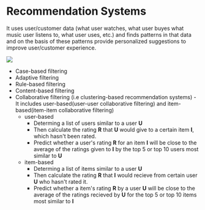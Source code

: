 # Recommendation Systems
It uses user/customer data (what user watches, what user buyes what music user listens to, what user uses, etc.) and finds patterns in that data and on the basis of these patterns provide personalized suggestions to improve user/customer experience.

![](https://www.mdpi.com/applsci/applsci-10-05510/article_deploy/html/images/applsci-10-05510-g001-550.jpg)
* Case-based filtering
* Adaptive filtering
* Rule-based filtering
* Content-based filtering
* Collaborative filtering (i.e clustering-based recommendation systems) - It includes user-based(user-user collaborative filtering) and item-based(item-item collaborative filtering)
  * user-based
    * Determing a list of users similar to a user **U**
    * Then calculate the rating **R** that **U** would give to a certain item **I**, which hasn't been rated.
    * Predict whether a user's rating **R** for an item **I** will be close to the average of the ratings given to **I** by the top 5 or top 10 users most  
      similar to **U**
  * item-based
    * Determing a list of items similar to a user **U**
    * Then calculate the rating **R** that **I** would recieve from certain user **U** who hasn't rated it.
    * Predict whether a item's rating **R** by a user **U** will be close to the average of the ratings recieved by **U** for the top 5 or top 10 items most 
      similar to **I**
